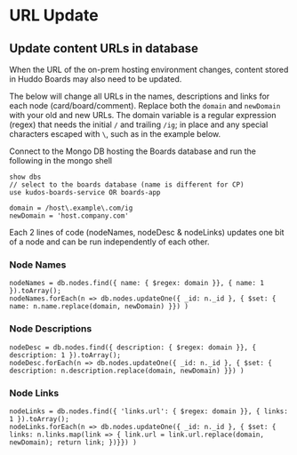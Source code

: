# URL Update

## Update content URLs in database

When the URL of the on-prem hosting environment changes, content stored in Huddo Boards may also need to be updated.

The below will change all URLs in the names, descriptions and links for each node (card/board/comment). Replace both the `domain` and `newDomain` with your old and new URLs. The domain variable is a regular expression (regex) that needs the initial `/` and trailing `/ig`; in place and any special characters escaped with `\`, such as in the example below.

Connect to the Mongo DB hosting the Boards database and run the following in the mongo shell

    show dbs
    // select to the boards database (name is different for CP)
    use kudos-boards-service OR boards-app

    domain = /host\.example\.com/ig
    newDomain = 'host.company.com'

Each 2 lines of code (nodeNames, nodeDesc & nodeLinks) updates one bit of a node and can be run independently of each other.

### Node Names

    nodeNames = db.nodes.find({ name: { $regex: domain }}, { name: 1 }).toArray();
    nodeNames.forEach(n => db.nodes.updateOne({ _id: n._id }, { $set: { name: n.name.replace(domain, newDomain) }}) )

### Node Descriptions

    nodeDesc = db.nodes.find({ description: { $regex: domain }}, { description: 1 }).toArray();
    nodeDesc.forEach(n => db.nodes.updateOne({ _id: n._id }, { $set: { description: n.description.replace(domain, newDomain) }}) )

### Node Links

    nodeLinks = db.nodes.find({ 'links.url': { $regex: domain }}, { links: 1 }).toArray();
    nodeLinks.forEach(n => db.nodes.updateOne({ _id: n._id }, { $set: { links: n.links.map(link => { link.url = link.url.replace(domain, newDomain); return link; })}}) )
